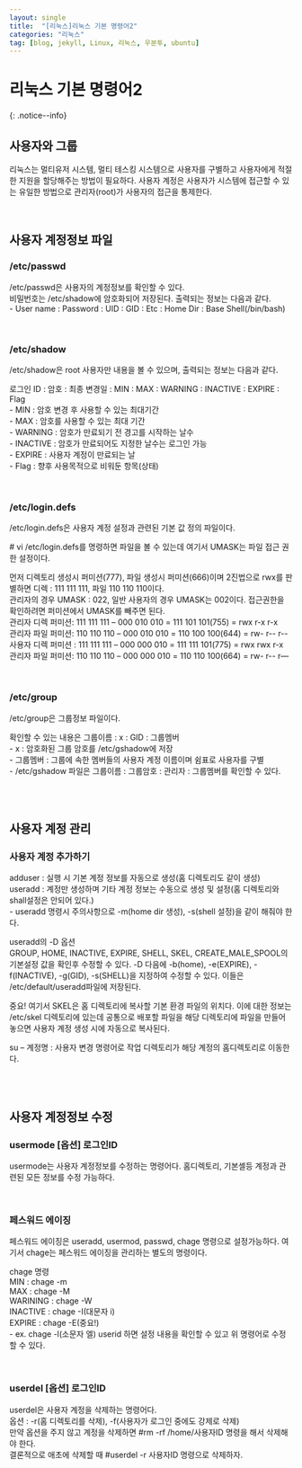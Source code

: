 ```yaml
---
layout: single
title:  "[리눅스]리눅스 기본 명령어2"
categories: "리눅스"
tag: [blog, jekyll, Linux, 리눅스, 우분투, ubuntu]
---
```

# 리눅스 기본 명령어2
{: .notice--info}

## 사용자와 그룹
<p>리눅스는 멀티유저 시스템, 멀티 테스킹 시스템으로 사용자를 구별하고 사용자에게 적절한 지원을 할당해주는 방법이 필요하다. 사용자 계정은 사용자가 시스템에 접근할 수 있는 유일한 방법으로 관리자(root)가 사용자의 접근을 통제한다.</p>
<br>

## 사용자 계정정보 파일

### /etc/passwd
<p>/etc/passwd은 사용자의 계정정보를 확인할 수 있다.
<br>비밀번호는 /etc/shadow에 암호화되어 저장된다. 출력되는 정보는 다음과 같다.
<br>- User name : Password : UID : GID : Etc : Home Dir : Base Shell(/bin/bash)</p>
<br>

### /etc/shadow
<p>/etc/shadow은 root 사용자만 내용을 볼 수 있으며, 출력되는 정보는 다음과 같다.</p>
<p>로그인 ID : 암호 : 최종 변경일 : MIN : MAX : WARNING : INACTIVE : EXPIRE : Flag
<br> - MIN : 암호 변경 후 사용할 수 있는 최대기간
<br> - MAX : 암호를 사용할 수 있는 최대 기간
<br> - WARNING : 암호가 만료되기 전 경고를 시작하는 날수
<br> - INACTIVE : 암호가 만료되어도 지정한 날수는 로그인 가능
<br> - EXPIRE : 사용자 계정이 만료되는 날
<br> - Flag : 향후 사용목적으로 비워둔 항목(상태)</p>
<br>

### /etc/login.defs
<p>/etc/login.defs은 사용자 계정 설정과 관련된 기본 값 정의 파일이다.</p>
<p># vi /etc/login.defs를 명령하면 파일을 볼 수 있는데 여기서 UMASK는 파일 접근 권한 설정이다.</p>
<p>먼저 디렉토리 생성시 퍼미션(777), 파일 생성시 퍼미션(666)이며 2진법으로 rwx를 판별하면 디렉 : 111 111 111, 파일 110 110 110이다. 
<br>관리자의 경우 UMASK : 022, 일반 사용자의 경우 UMASK는 002이다. 접근권한을 확인하려면 퍼미션에서 UMASK를 빼주면 된다. 
<br>관리자 디렉 퍼미션: 111 111 111 – 000 010 010 = 111 101 101(755) = rwx r-x r-x 
<br>관리자 파일 퍼미션: 110 110 110 – 000 010 010 = 110 100 100(644) = rw- r-- r-- 
<br>사용자 디렉 퍼미션 : 111 111 111 – 000 000 010 = 111 111 101(775) = rwx rwx r-x 
<br>관리자 파일 퍼미션: 110 110 110 – 000 000 010 = 110 110 100(664) = rw- r-- r—</p>
<br>

### /etc/group
<p>/etc/group은 그룹정보 파일이다.</p>
<p>확인할 수 있는 내용은 그룹이름 : x : GID : 그룹멤버
<br> - x : 암호화된 그룹 암호를 /etc/gshadow에 저장
<br> - 그룹멤버 : 그룹에 속한 멤버들의 사용자 계정 이름이며 쉼표로 사용자를 구별
<br> - /etc/gshadow 파일은 그룹이름 : 그룹암호 : 관리자 : 그룹멤버를 확인할 수 있다.</p>
<br><br>

## 사용자 계정 관리

### 사용자 계정 추가하기
<p>adduser : 실행 시 기본 계정 정보를 자동으로 생성(홈 디렉토리도 같이 생성)
<br>useradd : 계정만 생성하며 기타 계정 정보는 수동으로 생성 및 설정(홈 디렉토리와 shall설정은 안되어 있다.)
<br> - useradd 명령시 주의사항으로 -m(home dir 생성), -s(shell 설정)을 같이 해줘야 한다.</p>

<p>useradd의 -D 옵션
<br>GROUP, HOME, INACTIVE, EXPIRE, SHELL, SKEL, CREATE_MALE_SPOOL의 기본설정 값을 확인후 수정할 수 있다. -D 다음에 -b(home), -e(EXPIRE), -f(INACTIVE), -g(GID), -s(SHELL)을 지정하여 수정할 수 있다. 이들은 /etc/default/useradd파일에 저장된다.</p>
<p>중요! 여기서 SKEL은 홈 디렉토리에 복사할 기본 환경 파일의 위치다. 이에 대한 정보는 /etc/skel 디렉토리에 있는데 공통으로 배포할 파일을 해당 디렉토리에 파일을 만들어 놓으면 사용자 계정 생성 시에 자동으로 복사된다.</p>
<p>su – 계정명 : 사용자 변경 명령어로 작업 디렉토리가 해당 계정의 홈디렉토리로 이동한다.</p>
<br><br>

## 사용자 계정정보 수정

### usermode [옵션] 로그인ID
<p>usermode는 사용자 계정정보를 수정하는 명령어다. 홈디렉토리, 기본셸등 계정과 관련된 모든 정보를 수정 가능하다.</p>
<br>

### 페스워드 에이징
<p>페스워드 에이징은 useradd, usermod, passwd, chage 명령으로 설정가능하다. 여기서 chage는 페스워드 에이징을 관리하는 별도의 명령이다.</p>
<p>chage 명령
<br>MIN : chage -m
<br>MAX : chage -M
<br>WARINING : chage -W
<br>INACTIVE : chage -I(대문자 i)
<br>EXPIRE : chage -E(중요!)
<br> - ex. chage -l(소문자 엘) userid 하면 설정 내용을 확인할 수 있고 위 명령어로 수정할 수 있다.</p>
<br>

### userdel [옵션] 로그인ID
<p>userdel은 사용자 계정을 삭제하는 명령어다. 
<br>옵션 : -r(홈 디렉토리를 삭제), -f(사용자가 로그인 중에도 강제로 삭제)
<br>만약 옵션을 주지 않고 계정을 삭제하면 #rm -rf /home/사용자ID 명령을 해서 삭제해야 한다. <br>결론적으로 애초에 삭제할 때 #userdel -r 사용자ID 명령으로 삭제하자.</p>